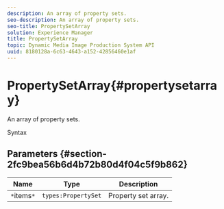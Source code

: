 ```yaml
---
description: An array of property sets.
seo-description: An array of property sets.
seo-title: PropertySetArray
solution: Experience Manager
title: PropertySetArray
topic: Dynamic Media Image Production System API
uuid: 8180128a-6c63-4643-a152-42856460e1af
---
```


# PropertySetArray{#propertysetarray}

An array of property sets.

 Syntax 

## Parameters {#section-2fc9bea56b6d4b72b80d4f04c5f9b862}

|  Name  | Type  | Description  |
|---|---|---|
|  `*`items`*`  | `types:PropertySet`  | Property set array.  |

